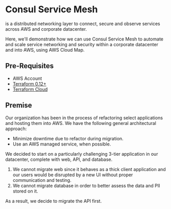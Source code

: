 # Consul Service Mesh

is a distributed networking layer to connect, secure and observe services across AWS and corporate datacenter.

Here, we'll demonstrate how we can use Consul Service Mesh to automate and scale service networking and security
within a corporate datacenter and into AWS, using AWS Cloud Map.

## Pre-Requisites

- AWS Account
- [Terraform 0.12+](https://www.terraform.io/downloads.html)
- [Terraform Cloud](https://app.terraform.io/)

## Premise

Our organization has been in the process of refactoring select applications and hosting them into AWS.
We have the following general architectural approach:

- Minimize downtime due to refactor during migration.
- Use an AWS managed service, when possible.

We decided to start on a particularly challenging 3-tier application in our datacenter, complete with
web, API, and database.

1. We cannot migrate web since it behaves as a thick client application and our
   users would be disrupted by a new UI without proper communication and testing.
1. We cannot migrate database in order to better assess the data and PII stored on it.

As a result, we decide to migrate the API first.
